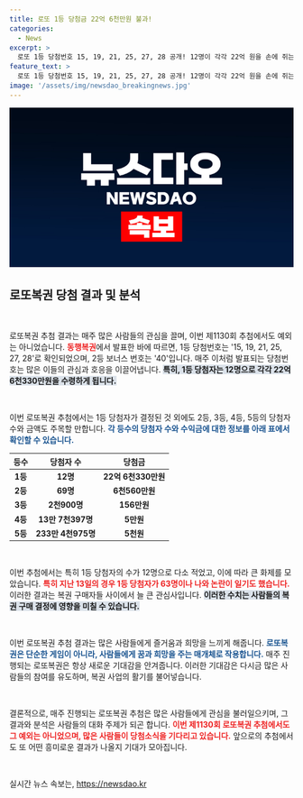 ```yaml
---
title: 로또 1등 당첨금 22억 6천만원 불과!
categories:
  - News
excerpt: >
  로또 1등 당첨번호 15, 19, 21, 25, 27, 28 공개! 12명이 각각 22억 원을 손에 쥐는 가운데, 2등과 3등 뒷전에도 헉 소리 나는 당첨자 수가! 조작설까지 나돌던 복권, 과연 이번 추첨의 진실은? 클릭해 자세한 내용을 확인하세요!
feature_text: >
  로또 1등 당첨번호 15, 19, 21, 25, 27, 28 공개! 12명이 각각 22억 원을 손에 쥐는 가운데, 2등과 3등 뒷전에도 헉 소리 나는 당첨자 수가! 조작설까지 나돌던 복권, 과연 이번 추첨의 진실은? 클릭해 자세한 내용을 확인하세요!
image: '/assets/img/newsdao_breakingnews.jpg'
---
```


<p><img src="/assets/img/newsdao_breakingnews.jpg" alt="cryptoinkorea 속보" /></p>

<h2 data-ke-size="size26">로또복권 당첨 결과 및 분석</h2>

<p data-ke-size="size16">&nbsp;</p>

<p>로또복권 추첨 결과는 매주 많은 사람들의 관심을 끌며, 이번 제1130회 추첨에서도 예외는 아니었습니다. <b><span style="color: #ee2323;">동행복권</span></b>에서 발표한 바에 따르면, 1등 당첨번호는 '15, 19, 21, 25, 27, 28'로 확인되었으며, 2등 보너스 번호는 '40'입니다. 매주 이처럼 발표되는 당첨번호는 많은 이들의 관심과 호응을 이끌어냅니다. <b><span style="background-color: #21538527;">특히, 1등 당첨자는 12명으로 각각 22억 6천330만원을 수령하게 됩니다.</span></b></p>

<p data-ke-size="size16">&nbsp;</p>

<p>이번 로또복권 추첨에서는 1등 당첨자가 결정된 것 외에도 2등, 3등, 4등, 5등의 당첨자 수와 금액도 주목할 만합니다. <b><span style="color: #1a5490;">각 등수의 당첨자 수와 수익금에 대한 정보를 아래 표에서 확인할 수 있습니다.</span></b> </p>

<table style="width: 100%;">
    <thead>
        <tr>
            <th style="text-align: center;">등수</th>
            <th style="text-align: center;">당첨자 수</th>
            <th style="text-align: center;">당첨금</th>
        </tr>
    </thead>
    <tbody>
        <tr>
            <td style="text-align: center; height: 17px;"><b>1등</b></td>
            <td style="text-align: center; height: 17px;"><b>12명</b></td>
            <td style="text-align: center; height: 17px;"><b>22억 6천330만원</b></td>
        </tr>
        <tr>
            <td style="text-align: center; height: 17px;"><b>2등</b></td>
            <td style="text-align: center; height: 17px;"><b>69명</b></td>
            <td style="text-align: center; height: 17px;"><b>6천560만원</b></td>
        </tr>
        <tr>
            <td style="text-align: center; height: 17px;"><b>3등</b></td>
            <td style="text-align: center; height: 17px;"><b>2천900명</b></td>
            <td style="text-align: center; height: 17px;"><b>156만원</b></td>
        </tr>
        <tr>
            <td style="text-align: center; height: 17px;"><b>4등</b></td>
            <td style="text-align: center; height: 17px;"><b>13만 7천397명</b></td>
            <td style="text-align: center; height: 17px;"><b>5만원</b></td>
        </tr>
        <tr>
            <td style="text-align: center; height: 17px;"><b>5등</b></td>
            <td style="text-align: center; height: 17px;"><b>233만 4천975명</b></td>
            <td style="text-align: center; height: 17px;"><b>5천원</b></td>
        </tr>
    </tbody>
</table>

<p data-ke-size="size16">&nbsp;</p>

<p>이번 추첨에서는 특히 1등 당첨자의 수가 12명으로 다소 적었고, 이에 따라 큰 화제를 모았습니다. <b><span style="color: #ee2323;">특히 지난 13일의 경우 1등 당첨자가 63명이나 나와 논란이 일기도 했습니다.</span></b> 이러한 결과는 복권 구매자들 사이에서 늘 큰 관심사입니다. <b><span style="background-color: #21538527;">이러한 수치는 사람들의 복권 구매 결정에 영향을 미칠 수 있습니다.</span></b> </p>

<p data-ke-size="size16">&nbsp;</p>

<p>이번 로또복권 추첨 결과는 많은 사람들에게 즐거움과 희망을 느끼게 해줍니다. <b><span style="color: #1a5490;">로또복권은 단순한 게임이 아니라, 사람들에게 꿈과 희망을 주는 매개체로 작용합니다.</span></b> 매주 진행되는 로또복권은 항상 새로운 기대감을 안겨줍니다. 이러한 기대감은 다시금 많은 사람들의 참여를 유도하며, 복권 사업의 활기를 불어넣습니다. </p>

<p data-ke-size="size16">&nbsp;</p>

<p>결론적으로, 매주 진행되는 로또복권 추첨은 많은 사람들에게 관심을 불러일으키며, 그 결과와 분석은 사람들의 대화 주제가 되곤 합니다. <b><span style="color: #ee2323;">이번 제1130회 로또복권 추첨에서도 그 예외는 아니었으며, 많은 사람들이 당첨소식을 기다리고 있습니다.</span></b> 앞으로의 추첨에서도 또 어떤 흥미로운 결과가 나올지 기대가 모아집니다. </p>

<p data-ke-size="size16">&nbsp;</p>
실시간 뉴스 속보는, <a href="https://newsdao.kr" rel="dofollow">https://newsdao.kr</a>


